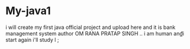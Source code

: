 # My-java1
i will create my first java official project and upload here and it is bank management system
author OM RANA PRATAP SINGH
..
i am human an₫i start again
i'll study
l
;
